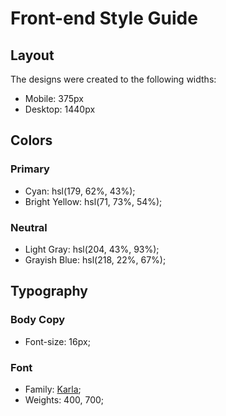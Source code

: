# Front-end Style Guide

## Layout

The designs were created to the following widths:

- Mobile: 375px
- Desktop: 1440px

## Colors

### Primary

- Cyan: hsl(179, 62%, 43%);
- Bright Yellow: hsl(71, 73%, 54%);

### Neutral

- Light Gray: hsl(204, 43%, 93%);
- Grayish Blue: hsl(218, 22%, 67%);

## Typography

### Body Copy

- Font-size: 16px;

### Font

- Family: [Karla](https://fonts.google.com/specimen/Karla);
- Weights: 400, 700;